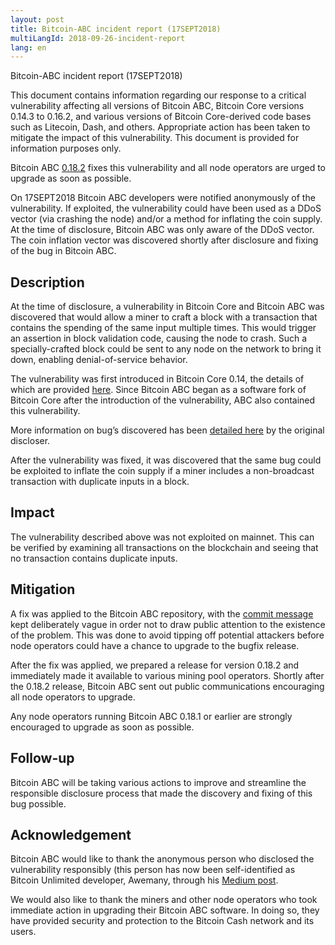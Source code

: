 ```yaml
---
layout: post
title: Bitcoin-ABC incident report (17SEPT2018)
multiLangId: 2018-09-26-incident-report
lang: en
---
```


Bitcoin-ABC incident report (17SEPT2018)

This document contains information regarding our response to a critical vulnerability affecting all versions of Bitcoin ABC, Bitcoin Core versions 0.14.3 to 0.16.2, and various versions of Bitcoin Core-derived code bases such as Litecoin, Dash, and others. Appropriate action has been taken to mitigate the impact of this vulnerability. This document is provided for information purposes only.

Bitcoin ABC [0.18.2](https://download.bitcoinabc.org/0.18.2/) fixes this vulnerability and all node operators are urged to upgrade as soon as possible.

On 17SEPT2018 Bitcoin ABC developers were notified anonymously of the vulnerability. If exploited, the vulnerability could have been used as a DDoS vector (via crashing the node) and/or a method for inflating the coin supply.  At the time of disclosure, Bitcoin ABC was only aware of the DDoS vector.  The coin inflation vector was discovered shortly after disclosure and fixing of the bug in Bitcoin ABC.

## Description

At the time of disclosure, a vulnerability in Bitcoin Core and Bitcoin ABC was discovered that would allow a miner to craft a block with a transaction that contains the spending of the same input multiple times.  This would trigger an assertion in block validation code, causing the node to crash.  Such a specially-crafted block could be sent to any node on the network to bring it down, enabling denial-of-service behavior.

The vulnerability was first introduced in Bitcoin Core 0.14, the details of which are provided [here](https://bitcoincore.org/en/2018/09/20/notice/). Since Bitcoin ABC began as a software fork of Bitcoin Core after the introduction of the vulnerability, ABC also contained this vulnerability.

More information on bug’s discovered has been [detailed here](https://medium.com/@awemany/600-microseconds-b70f87b0b2a6) by the original discloser.

After the vulnerability was fixed, it was discovered that the same bug could be exploited to inflate the coin supply if a miner includes a non-broadcast transaction with duplicate inputs in a block.

## Impact

The vulnerability described above was not exploited on mainnet.  This can be verified by examining all transactions on the blockchain and seeing that no transaction contains duplicate inputs.

## Mitigation

A fix was applied to the Bitcoin ABC repository, with the [commit message](https://reviews.bitcoinabc.org/D1790) kept deliberately vague in order not to draw public attention to the existence of the problem. This was done to avoid tipping off potential attackers before node operators could have a chance to upgrade to the bugfix release.

After the fix was applied, we prepared a release for version 0.18.2 and immediately made it available to various mining pool operators.  Shortly after the 0.18.2 release, Bitcoin ABC sent out public communications encouraging all node operators to upgrade.

Any node operators running Bitcoin ABC 0.18.1 or earlier are strongly encouraged to upgrade as soon as possible.

## Follow-up

Bitcoin ABC will be taking various actions to improve and streamline the responsible disclosure process that made the discovery and fixing of this bug possible.

## Acknowledgement

Bitcoin ABC would like to thank the anonymous person who disclosed the vulnerability responsibly (this person has now been self-identified as Bitcoin Unlimited developer, Awemany, through his [Medium post](https://medium.com/@awemany/600-microseconds-b70f87b0b2a6).

We would also like to thank the miners and other node operators who took immediate action in upgrading their Bitcoin ABC software.  In doing so, they have provided security and protection to the Bitcoin Cash network and its users.
